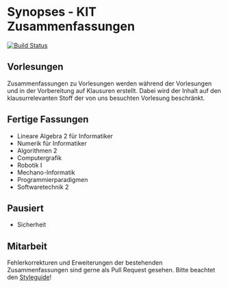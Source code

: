 # Synopses - KIT Zusammenfassungen
[![Build Status](https://travis-ci.org/Novare/synopses.svg?branch=master)](https://travis-ci.org/Novare/synopses)

## Vorlesungen
Zusammenfassungen zu Vorlesungen werden während der Vorlesungen und in der Vorbereitung auf Klausuren erstellt.
Dabei wird der Inhalt auf den klausurrelevanten Stoff der von uns besuchten Vorlesung beschränkt.

## Fertige Fassungen
* Lineare Algebra 2 für Informatiker
* Numerik für Informatiker
* Algorithmen 2
* Computergrafik
* Robotik I
* Mechano-Informatik
* Programmierparadigmen
* Softwaretechnik 2

## Pausiert 
* Sicherheit

## Mitarbeit
Fehlerkorrekturen und Erweiterungen der bestehenden Zusammenfassungen sind gerne als Pull Request gesehen. Bitte beachtet den [Styleguide](STYLEGUIDE.md)!
